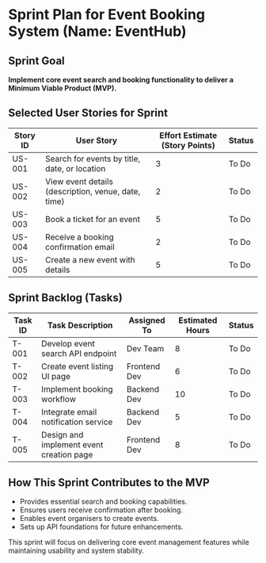 # Sprint Plan for Event Booking System (Name: EventHub)

## Sprint Goal
**Implement core event search and booking functionality to deliver a Minimum Viable Product (MVP).**

## Selected User Stories for Sprint

| Story ID | User Story | Effort Estimate (Story Points) | Status |
|----------|-----------|------------------------------|--------|
| US-001 | Search for events by title, date, or location | 3 | To Do |
| US-002 | View event details (description, venue, date, time) | 2 | To Do |
| US-003 | Book a ticket for an event | 5 | To Do |
| US-004 | Receive a booking confirmation email | 2 | To Do |
| US-005 | Create a new event with details | 5 | To Do |

## Sprint Backlog (Tasks)

| Task ID | Task Description | Assigned To | Estimated Hours | Status |
|---------|------------------|-------------|----------------|--------|
| T-001 | Develop event search API endpoint | Dev Team | 8 | To Do |
| T-002 | Create event listing UI page | Frontend Dev | 6 | To Do |
| T-003 | Implement booking workflow | Backend Dev | 10 | To Do |
| T-004 | Integrate email notification service | Backend Dev | 5 | To Do |
| T-005 | Design and implement event creation page | Frontend Dev | 8 | To Do |

## How This Sprint Contributes to the MVP
- Provides essential search and booking capabilities.
- Ensures users receive confirmation after booking.
- Enables event organisers to create events.
- Sets up API foundations for future enhancements.

This sprint will focus on delivering core event management features while maintaining usability and system stability.

